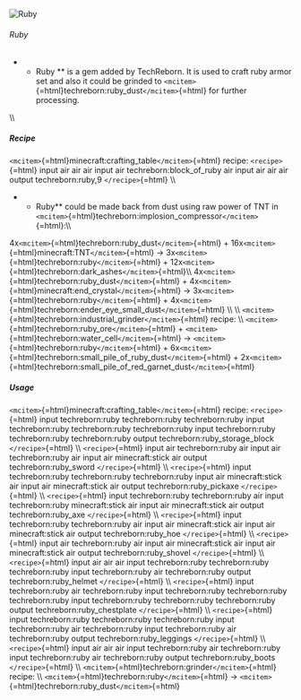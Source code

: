 ![Ruby](/mods/techreborn/ruby.png)

###### Ruby

-   -   Ruby ** is a gem added by TechReborn. It is used to craft ruby
        armor set and also it could be grinded to
        `<mcitem>`{=html}techreborn:ruby_dust`</mcitem>`{=html} for
        further processing.

\\\\

##### Recipe

`<mcitem>`{=html}minecraft:crafting_table`</mcitem>`{=html} recipe:
`<recipe>`{=html} input air air air input air techreborn:block_of_ruby
air input air air air output techreborn:ruby,9 `</recipe>`{=html} \\\\

-   -   Ruby** could be made back from dust using raw power of TNT in
        `<mcitem>`{=html}techreborn:implosion_compressor`</mcitem>`{=html}:\\\\

4x`<mcitem>`{=html}techreborn:ruby_dust`</mcitem>`{=html} +
16x`<mcitem>`{=html}minecraft:TNT`</mcitem>`{=html} -\>
3x`<mcitem>`{=html}techreborn:ruby`</mcitem>`{=html} +
12x`<mcitem>`{=html}techreborn:dark_ashes`</mcitem>`{=html}\\\\
4x`<mcitem>`{=html}techreborn:ruby_dust`</mcitem>`{=html} +
4x`<mcitem>`{=html}minecraft:end_crystal`</mcitem>`{=html} -\>
3x`<mcitem>`{=html}techreborn:ruby`</mcitem>`{=html} +
4x`<mcitem>`{=html}techreborn:ender_eye_small_dust`</mcitem>`{=html}
\\\\ \\\\
`<mcitem>`{=html}techreborn:industrial_grinder`</mcitem>`{=html} recipe:
\\\\ `<mcitem>`{=html}techreborn:ruby_ore`</mcitem>`{=html} +
`<mcitem>`{=html}techreborn:water_cell`</mcitem>`{=html} -\>
`<mcitem>`{=html}techreborn:ruby`</mcitem>`{=html} +
6x`<mcitem>`{=html}techreborn:small_pile_of_ruby_dust`</mcitem>`{=html} +
2x`<mcitem>`{=html}techreborn:small_pile_of_red_garnet_dust`</mcitem>`{=html}

##### Usage

`<mcitem>`{=html}minecraft:crafting_table`</mcitem>`{=html} recipe:
`<recipe>`{=html} input techreborn:ruby techreborn:ruby techreborn:ruby
input techreborn:ruby techreborn:ruby techreborn:ruby input
techreborn:ruby techreborn:ruby techreborn:ruby output
techreborn:ruby_storage_block `</recipe>`{=html} \\\\ `<recipe>`{=html}
input air techreborn:ruby air input air techreborn:ruby air input air
minecraft:stick air output techreborn:ruby_sword `</recipe>`{=html} \\\\
`<recipe>`{=html} input techreborn:ruby techreborn:ruby techreborn:ruby
input air minecraft:stick air input air minecraft:stick air output
techreborn:ruby_pickaxe `</recipe>`{=html} \\\\ `<recipe>`{=html} input
techreborn:ruby techreborn:ruby air input techreborn:ruby
minecraft:stick air input air minecraft:stick air output
techreborn:ruby_axe `</recipe>`{=html} \\\\ `<recipe>`{=html} input
techreborn:ruby techreborn:ruby air input air minecraft:stick air input
air minecraft:stick air output techreborn:ruby_hoe `</recipe>`{=html}
\\\\ `<recipe>`{=html} input air techreborn:ruby air input air
minecraft:stick air input air minecraft:stick air output
techreborn:ruby_shovel `</recipe>`{=html} \\\\ `<recipe>`{=html} input
air air air input techreborn:ruby techreborn:ruby techreborn:ruby input
techreborn:ruby air techreborn:ruby output techreborn:ruby_helmet
`</recipe>`{=html} \\\\ `<recipe>`{=html} input techreborn:ruby air
techreborn:ruby input techreborn:ruby techreborn:ruby techreborn:ruby
input techreborn:ruby techreborn:ruby techreborn:ruby output
techreborn:ruby_chestplate `</recipe>`{=html} \\\\ `<recipe>`{=html}
input techreborn:ruby techreborn:ruby techreborn:ruby input
techreborn:ruby air techreborn:ruby input techreborn:ruby air
techreborn:ruby output techreborn:ruby_leggings `</recipe>`{=html} \\\\
`<recipe>`{=html} input air air air input techreborn:ruby air
techreborn:ruby input techreborn:ruby air techreborn:ruby output
techreborn:ruby_boots `</recipe>`{=html} \\\\
`<mcitem>`{=html}techreborn:grinder`</mcitem>`{=html} recipe: \\\\
`<mcitem>`{=html}techreborn:ruby`</mcitem>`{=html} -\>
`<mcitem>`{=html}techreborn:ruby_dust`</mcitem>`{=html}
